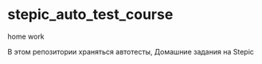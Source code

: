 # stepic_auto_test_course
home work

В этом репозитории храняться автотесты, Домашние задания на Stepic
